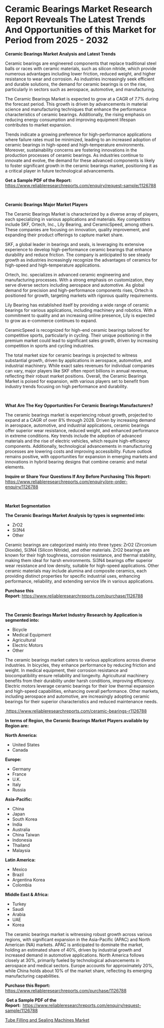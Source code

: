 <p><h1>Ceramic Bearings Market Research Report Reveals The Latest Trends And Opportunities of this Market for Period from 2025 - 2032</h1></p><p><strong>Ceramic Bearings Market Analysis and Latest Trends</strong></p>
<p><p>Ceramic bearings are engineered components that replace traditional steel balls or races with ceramic materials, such as silicon nitride, which provide numerous advantages including lower friction, reduced weight, and higher resistance to wear and corrosion. As industries increasingly seek efficient and durable solutions, the demand for ceramic bearings is on the rise, particularly in sectors such as aerospace, automotive, and manufacturing.</p><p>The Ceramic Bearings Market is expected to grow at a CAGR of 7.7% during the forecast period. This growth is driven by advancements in material science and manufacturing techniques that enhance the performance characteristics of ceramic bearings. Additionally, the rising emphasis on reducing energy consumption and improving equipment lifespan contributes to market expansion. </p><p>Trends indicate a growing preference for high-performance applications where failure rates must be minimized, leading to an increased adoption of ceramic bearings in high-speed and high-temperature environments. Moreover, sustainability concerns are fostering innovations in the production processes of ceramic bearings. As industries continue to innovate and evolve, the demand for these advanced components is likely to foster significant growth in the ceramic bearings market, positioning it as a critical player in future technological advancements.</p></p>
<p><strong>Get a Sample PDF of the Report:&nbsp;</strong> <a href="https://www.reliableresearchreports.com/enquiry/request-sample/1126788?utm_campaign=2030&utm_medium=2&utm_source=Github&utm_content=ia&utm_term=18022025&utm_id=ceramic-bearings">https://www.reliableresearchreports.com/enquiry/request-sample/1126788</a></p>
<p>&nbsp;</p>
<p><strong>Ceramic Bearings Major Market Players</strong></p>
<p><p>The Ceramic Bearings Market is characterized by a diverse array of players, each specializing in various applications and materials. Key competitors include SKF, Ortech, Inc., Lily Bearing, and CeramicSpeed, among others. These companies are focusing on innovation, quality improvement, and expanding their product offerings to capture market share.</p><p>SKF, a global leader in bearings and seals, is leveraging its extensive experience to develop high-performance ceramic bearings that enhance durability and reduce friction. The company is anticipated to see steady growth as industries increasingly recognize the advantages of ceramics for high-speed and high-temperature applications.</p><p>Ortech, Inc. specializes in advanced ceramic engineering and manufacturing processes. With a strong emphasis on customization, they serve diverse sectors including aerospace and automotive. As global demand for precision and high-performance components rises, Ortech is positioned for growth, targeting markets with rigorous quality requirements.</p><p>Lily Bearing has established itself by providing a wide range of ceramic bearings for various applications, including machinery and robotics. With a commitment to quality and an increasing online presence, Lily is expected to grow as e-commerce continues to expand.</p><p>CeramicSpeed is recognized for high-end ceramic bearings tailored for competitive sports, particularly in cycling. Their unique positioning in the premium market could lead to significant sales growth, driven by increasing competition in sports and cycling industries.</p><p>The total market size for ceramic bearings is projected to witness substantial growth, driven by applications in aerospace, automotive, and industrial machinery. While exact sales revenues for individual companies can vary, major players like SKF often report billions in annual revenue, reflecting their robust market positions. Overall, the Ceramic Bearings Market is poised for expansion, with various players set to benefit from industry trends focusing on high performance and durability.</p></p>
<p>&nbsp;</p>
<p><strong>What Are The Key Opportunities For Ceramic Bearings Manufacturers?</strong></p>
<p><p>The ceramic bearings market is experiencing robust growth, projected to expand at a CAGR of over 8% through 2028. Driven by increasing demand in aerospace, automotive, and industrial applications, ceramic bearings offer superior wear resistance, reduced weight, and enhanced performance in extreme conditions. Key trends include the adoption of advanced materials and the rise of electric vehicles, which require high-efficiency components. Additionally, technological advancements in manufacturing processes are lowering costs and improving accessibility. Future outlook remains positive, with opportunities for expansion in emerging markets and innovations in hybrid bearing designs that combine ceramic and metal elements.</p></p>
<p><strong>Inquire or Share Your Questions If Any Before Purchasing This Report:</strong> <a href="https://www.reliableresearchreports.com/enquiry/pre-order-enquiry/1126788?utm_campaign=2030&utm_medium=2&utm_source=Github&utm_content=ia&utm_term=18022025&utm_id=ceramic-bearings">https://www.reliableresearchreports.com/enquiry/pre-order-enquiry/1126788</a></p>
<p>&nbsp;</p>
<p><strong>Market Segmentation</strong></p>
<p><strong>The Ceramic Bearings Market Analysis by types is segmented into:</strong></p>
<p><ul><li>ZrO2</li><li>Si3N4</li><li>Other</li></ul></p>
<p><p>Ceramic bearings are categorized mainly into three types: ZrO2 (Zirconium Dioxide), Si3N4 (Silicon Nitride), and other materials. ZrO2 bearings are known for their high toughness, corrosion resistance, and thermal stability, making them ideal for harsh environments. Si3N4 bearings offer superior wear resistance and low density, suitable for high-speed applications. Other ceramic materials may include alumina and composite ceramics, each providing distinct properties for specific industrial uses, enhancing performance, reliability, and extending service life in various applications.</p></p>
<p><strong>Purchase this Report:&nbsp;</strong><a href="https://www.reliableresearchreports.com/purchase/1126788?utm_campaign=2030&utm_medium=2&utm_source=Github&utm_content=ia&utm_term=18022025&utm_id=ceramic-bearings">https://www.reliableresearchreports.com/purchase/1126788</a></p>
<p>&nbsp;</p>
<p><strong>The Ceramic Bearings Market Industry Research by Application is segmented into:</strong></p>
<p><ul><li>Bicycle</li><li>Medical Equipment</li><li>Agricultural</li><li>Electric Motors</li><li>Other</li></ul></p>
<p><p>The ceramic bearings market caters to various applications across diverse industries. In bicycles, they enhance performance by reducing friction and weight. In medical equipment, their corrosion resistance and biocompatibility ensure reliability and longevity. Agricultural machinery benefits from their durability under harsh conditions, improving efficiency. Electric motors leverage ceramic bearings for their low thermal expansion and high-speed capabilities, enhancing overall performance. Other markets, including aerospace and automotive, are increasingly adopting ceramic bearings for their superior characteristics and reduced maintenance needs.</p></p>
<p><a href="https://www.reliableresearchreports.com/ceramic-bearings-r1126788?utm_campaign=2030&utm_medium=2&utm_source=Github&utm_content=ia&utm_term=18022025&utm_id=ceramic-bearings">&nbsp;https://www.reliableresearchreports.com/ceramic-bearings-r1126788</a></p>
<p><strong>In terms of Region, the Ceramic Bearings Market Players available by Region are:</strong></p>
<p>
    <p> <strong> North America: </strong>
        <ul>
            <li>United States</li>
            <li>Canada</li>
        </ul>
        </p> 
    <p> <strong> Europe: </strong>
        <ul>
            <li>Germany</li>
            <li>France</li>
            <li>U.K.</li>
            <li>Italy</li>
            <li>Russia</li>
        </ul>
        </p> 
    <p> <strong> Asia-Pacific: </strong>
        <ul>
            <li>China</li>
            <li>Japan</li>
            <li>South Korea</li>
            <li>India</li>
            <li>Australia</li>
            <li>China Taiwan</li>
            <li>Indonesia</li>
            <li>Thailand</li>
            <li>Malaysia</li>
        </ul>
        </p> 
    <p> <strong> Latin America: </strong>
        <ul>
            <li>Mexico</li>
            <li>Brazil</li>
            <li>Argentina Korea</li>
            <li>Colombia</li>
        </ul>
        </p> 
    <p> <strong> Middle East & Africa: </strong>
        <ul>
            <li>Turkey</li>
            <li>Saudi</li>
            <li>Arabia</li>
            <li>UAE</li>
            <li>Korea</li>
        </ul>
    </p>
    </p>
<p><p>The ceramic bearings market is witnessing robust growth across various regions, with significant expansion in the Asia-Pacific (APAC) and North American (NA) markets. APAC is anticipated to dominate the market, holding an estimated share of 40%, driven by industrial growth and increased demand in automotive applications. North America follows closely at 30%, primarily fueled by technological advancements in aerospace and medical sectors. Europe accounts for approximately 20%, while China holds about 10% of the market share, reflecting its emerging manufacturing capabilities.</p></p>
<p><strong>Purchase this Report: </strong><a href="https://www.reliableresearchreports.com/purchase/1126788?utm_campaign=2030&utm_medium=2&utm_source=Github&utm_content=ia&utm_term=18022025&utm_id=ceramic-bearings">https://www.reliableresearchreports.com/purchase/1126788</a></p>
<p>&nbsp;<strong>Get a Sample PDF of the Report:&nbsp;&nbsp;</strong><a href="https://www.reliableresearchreports.com/enquiry/request-sample/1126788?utm_campaign=2030&utm_medium=2&utm_source=Github&utm_content=ia&utm_term=18022025&utm_id=ceramic-bearings">https://www.reliableresearchreports.com/enquiry/request-sample/1126788</a></p>
<p><strong></strong></p>
<p><p><a href="https://github.com/angelajermaine/Market-Research-Report-List-6/blob/main/tube-filling-and-sealing-machines-market.md?utm_campaign=2030&utm_medium=2&utm_source=Github&utm_content=ia&utm_term=18022025&utm_id=ceramic-bearings">Tube Filling and Sealing Machines Market</a></p></p>